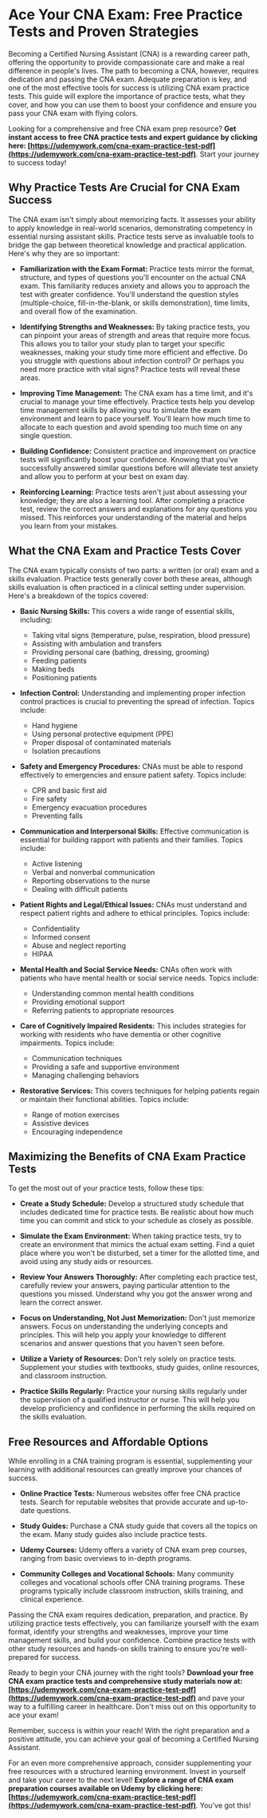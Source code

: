 # Ace Your CNA Exam: Free Practice Tests and Proven Strategies

Becoming a Certified Nursing Assistant (CNA) is a rewarding career path, offering the opportunity to provide compassionate care and make a real difference in people's lives. The path to becoming a CNA, however, requires dedication and passing the CNA exam. Adequate preparation is key, and one of the most effective tools for success is utilizing CNA exam practice tests. This guide will explore the importance of practice tests, what they cover, and how you can use them to boost your confidence and ensure you pass your CNA exam with flying colors.

Looking for a comprehensive and free CNA exam prep resource? **Get instant access to free CNA practice tests and expert guidance by clicking here: [https://udemywork.com/cna-exam-practice-test-pdf](https://udemywork.com/cna-exam-practice-test-pdf)**. Start your journey to success today!

## Why Practice Tests Are Crucial for CNA Exam Success

The CNA exam isn't simply about memorizing facts. It assesses your ability to apply knowledge in real-world scenarios, demonstrating competency in essential nursing assistant skills. Practice tests serve as invaluable tools to bridge the gap between theoretical knowledge and practical application. Here's why they are so important:

*   **Familiarization with the Exam Format:** Practice tests mirror the format, structure, and types of questions you'll encounter on the actual CNA exam. This familiarity reduces anxiety and allows you to approach the test with greater confidence. You'll understand the question styles (multiple-choice, fill-in-the-blank, or skills demonstration), time limits, and overall flow of the examination.

*   **Identifying Strengths and Weaknesses:** By taking practice tests, you can pinpoint your areas of strength and areas that require more focus. This allows you to tailor your study plan to target your specific weaknesses, making your study time more efficient and effective. Do you struggle with questions about infection control? Or perhaps you need more practice with vital signs? Practice tests will reveal these areas.

*   **Improving Time Management:** The CNA exam has a time limit, and it's crucial to manage your time effectively. Practice tests help you develop time management skills by allowing you to simulate the exam environment and learn to pace yourself. You'll learn how much time to allocate to each question and avoid spending too much time on any single question.

*   **Building Confidence:** Consistent practice and improvement on practice tests will significantly boost your confidence. Knowing that you've successfully answered similar questions before will alleviate test anxiety and allow you to perform at your best on exam day.

*   **Reinforcing Learning:** Practice tests aren't just about assessing your knowledge; they are also a learning tool. After completing a practice test, review the correct answers and explanations for any questions you missed. This reinforces your understanding of the material and helps you learn from your mistakes.

## What the CNA Exam and Practice Tests Cover

The CNA exam typically consists of two parts: a written (or oral) exam and a skills evaluation. Practice tests generally cover both these areas, although skills evaluation is often practiced in a clinical setting under supervision. Here's a breakdown of the topics covered:

*   **Basic Nursing Skills:** This covers a wide range of essential skills, including:
    *   Taking vital signs (temperature, pulse, respiration, blood pressure)
    *   Assisting with ambulation and transfers
    *   Providing personal care (bathing, dressing, grooming)
    *   Feeding patients
    *   Making beds
    *   Positioning patients

*   **Infection Control:** Understanding and implementing proper infection control practices is crucial to preventing the spread of infection. Topics include:
    *   Hand hygiene
    *   Using personal protective equipment (PPE)
    *   Proper disposal of contaminated materials
    *   Isolation precautions

*   **Safety and Emergency Procedures:** CNAs must be able to respond effectively to emergencies and ensure patient safety. Topics include:
    *   CPR and basic first aid
    *   Fire safety
    *   Emergency evacuation procedures
    *   Preventing falls

*   **Communication and Interpersonal Skills:** Effective communication is essential for building rapport with patients and their families. Topics include:
    *   Active listening
    *   Verbal and nonverbal communication
    *   Reporting observations to the nurse
    *   Dealing with difficult patients

*   **Patient Rights and Legal/Ethical Issues:** CNAs must understand and respect patient rights and adhere to ethical principles. Topics include:
    *   Confidentiality
    *   Informed consent
    *   Abuse and neglect reporting
    *   HIPAA

*   **Mental Health and Social Service Needs:** CNAs often work with patients who have mental health or social service needs. Topics include:
    *   Understanding common mental health conditions
    *   Providing emotional support
    *   Referring patients to appropriate resources

*   **Care of Cognitively Impaired Residents:** This includes strategies for working with residents who have dementia or other cognitive impairments. Topics include:
    *   Communication techniques
    *   Providing a safe and supportive environment
    *   Managing challenging behaviors

*   **Restorative Services:** This covers techniques for helping patients regain or maintain their functional abilities. Topics include:
    *   Range of motion exercises
    *   Assistive devices
    *   Encouraging independence

## Maximizing the Benefits of CNA Exam Practice Tests

To get the most out of your practice tests, follow these tips:

*   **Create a Study Schedule:** Develop a structured study schedule that includes dedicated time for practice tests. Be realistic about how much time you can commit and stick to your schedule as closely as possible.

*   **Simulate the Exam Environment:** When taking practice tests, try to create an environment that mimics the actual exam setting. Find a quiet place where you won't be disturbed, set a timer for the allotted time, and avoid using any study aids or resources.

*   **Review Your Answers Thoroughly:** After completing each practice test, carefully review your answers, paying particular attention to the questions you missed. Understand why you got the answer wrong and learn the correct answer.

*   **Focus on Understanding, Not Just Memorization:** Don't just memorize answers. Focus on understanding the underlying concepts and principles. This will help you apply your knowledge to different scenarios and answer questions that you haven't seen before.

*   **Utilize a Variety of Resources:** Don't rely solely on practice tests. Supplement your studies with textbooks, study guides, online resources, and classroom instruction.

*   **Practice Skills Regularly:** Practice your nursing skills regularly under the supervision of a qualified instructor or nurse. This will help you develop proficiency and confidence in performing the skills required on the skills evaluation.

## Free Resources and Affordable Options

While enrolling in a CNA training program is essential, supplementing your learning with additional resources can greatly improve your chances of success.

*   **Online Practice Tests:** Numerous websites offer free CNA practice tests. Search for reputable websites that provide accurate and up-to-date questions.

*   **Study Guides:** Purchase a CNA study guide that covers all the topics on the exam. Many study guides also include practice tests.

*   **Udemy Courses:** Udemy offers a variety of CNA exam prep courses, ranging from basic overviews to in-depth programs.

*   **Community Colleges and Vocational Schools:** Many community colleges and vocational schools offer CNA training programs. These programs typically include classroom instruction, skills training, and clinical experience.

Passing the CNA exam requires dedication, preparation, and practice. By utilizing practice tests effectively, you can familiarize yourself with the exam format, identify your strengths and weaknesses, improve your time management skills, and build your confidence. Combine practice tests with other study resources and hands-on skills training to ensure you're well-prepared for success.

Ready to begin your CNA journey with the right tools? **Download your free CNA exam practice tests and comprehensive study materials now at: [https://udemywork.com/cna-exam-practice-test-pdf](https://udemywork.com/cna-exam-practice-test-pdf)** and pave your way to a fulfilling career in healthcare. Don't miss out on this opportunity to ace your exam!

Remember, success is within your reach! With the right preparation and a positive attitude, you can achieve your goal of becoming a Certified Nursing Assistant.

For an even more comprehensive approach, consider supplementing your free resources with a structured learning environment. Invest in yourself and take your career to the next level! **Explore a range of CNA exam preparation courses available on Udemy by clicking here: [https://udemywork.com/cna-exam-practice-test-pdf](https://udemywork.com/cna-exam-practice-test-pdf)**. You've got this!
